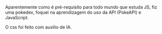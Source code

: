 <p>Aparentemente como é pré-requisito para todo mundo que estuda JS, fiz uma pokedex, foquei na aprendizagem do uso da API (PokeAPI) e JavaScript.</p> 
<p>O css foi feito com auxilio de IA.</p>
